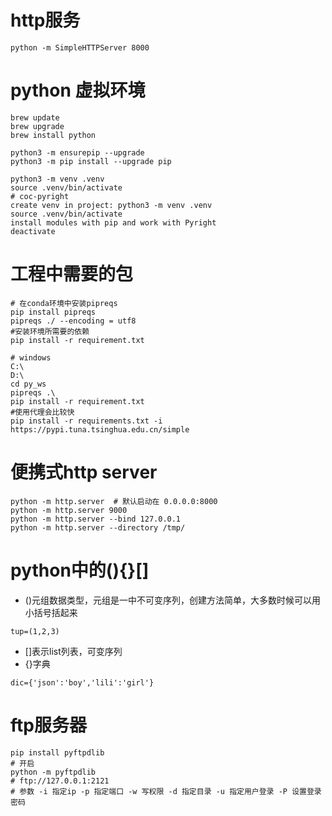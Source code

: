 # http服务

```shell
python -m SimpleHTTPServer 8000
```

# python 虚拟环境

```shell
brew update
brew upgrade
brew install python

python3 -m ensurepip --upgrade
python3 -m pip install --upgrade pip

python3 -m venv .venv
source .venv/bin/activate
# coc-pyright
create venv in project: python3 -m venv .venv
source .venv/bin/activate
install modules with pip and work with Pyright
deactivate
```

# 工程中需要的包

```shell
# 在conda环境中安装pipreqs
pip install pipreqs
pipreqs ./ --encoding = utf8
#安装环境所需要的依赖
pip install -r requirement.txt

# windows 
C:\
D:\
cd py_ws
pipreqs .\  
pip install -r requirement.txt
#使用代理会比较快
pip install -r requirements.txt -i https://pypi.tuna.tsinghua.edu.cn/simple
```

# 便携式http server

```shell
python -m http.server  # 默认启动在 0.0.0.0:8000
python -m http.server 9000
python -m http.server --bind 127.0.0.1
python -m http.server --directory /tmp/
```

# python中的(){}[]

- ()元组数据类型，元组是一中不可变序列，创建方法简单，大多数时候可以用小括号括起来

```
tup=(1,2,3)
```

- []表示list列表，可变序列
- {}字典

```
dic={'json':'boy','lili':'girl'}
```

# ftp服务器

```shell
pip install pyftpdlib
# 开启
python -m pyftpdlib
# ftp://127.0.0.1:2121
# 参数 -i 指定ip -p 指定端口 -w 写权限 -d 指定目录 -u 指定用户登录 -P 设置登录密码
```
